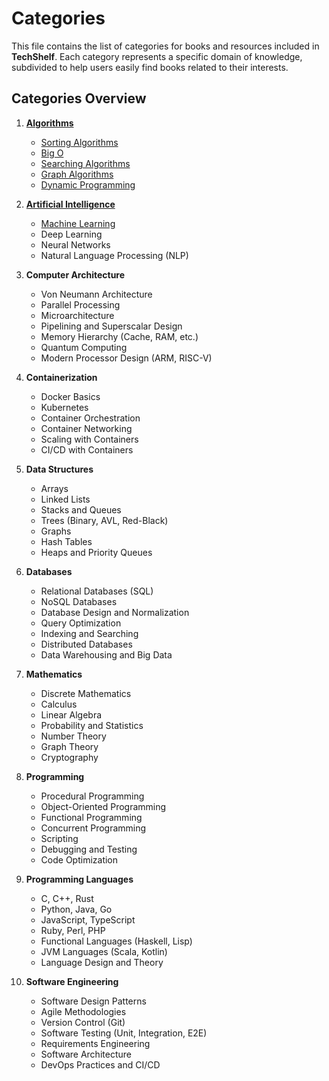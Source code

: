 # **Categories**

This file contains the list of categories for books and resources included in **TechShelf**. Each category represents a specific domain of knowledge, subdivided to help users easily find books related to their interests.

## **Categories Overview**

1. [**Algorithms**](./Algorithms/)

   - [Sorting Algorithms](./Algorithms/Sorting/)
   - [Big O](./Algorithms/Big-O/)
   - [Searching Algorithms](./Algorithms/Searching/)
   - [Graph Algorithms](./Algorithms/Graph/)
   - [Dynamic Programming](./Algorithms/Dynamic-Programming/)

2. [**Artificial Intelligence**](./Artificial-Intelligence/)

   - [Machine Learning](./Artificial-Intelligence/Machine-Learning/)
   - Deep Learning
   - Neural Networks
   - Natural Language Processing (NLP)

3. **Computer Architecture**

   - Von Neumann Architecture
   - Parallel Processing
   - Microarchitecture
   - Pipelining and Superscalar Design
   - Memory Hierarchy (Cache, RAM, etc.)
   - Quantum Computing
   - Modern Processor Design (ARM, RISC-V)

4. **Containerization**

   - Docker Basics
   - Kubernetes
   - Container Orchestration
   - Container Networking
   - Scaling with Containers
   - CI/CD with Containers

5. **Data Structures**

   - Arrays
   - Linked Lists
   - Stacks and Queues
   - Trees (Binary, AVL, Red-Black)
   - Graphs
   - Hash Tables
   - Heaps and Priority Queues

6. **Databases**

   - Relational Databases (SQL)
   - NoSQL Databases
   - Database Design and Normalization
   - Query Optimization
   - Indexing and Searching
   - Distributed Databases
   - Data Warehousing and Big Data

7. **Mathematics**

   - Discrete Mathematics
   - Calculus
   - Linear Algebra
   - Probability and Statistics
   - Number Theory
   - Graph Theory
   - Cryptography

8. **Programming**

   - Procedural Programming
   - Object-Oriented Programming
   - Functional Programming
   - Concurrent Programming
   - Scripting
   - Debugging and Testing
   - Code Optimization

9. **Programming Languages**

   - C, C++, Rust
   - Python, Java, Go
   - JavaScript, TypeScript
   - Ruby, Perl, PHP
   - Functional Languages (Haskell, Lisp)
   - JVM Languages (Scala, Kotlin)
   - Language Design and Theory

10. **Software Engineering**
    - Software Design Patterns
    - Agile Methodologies
    - Version Control (Git)
    - Software Testing (Unit, Integration, E2E)
    - Requirements Engineering
    - Software Architecture
    - DevOps Practices and CI/CD
